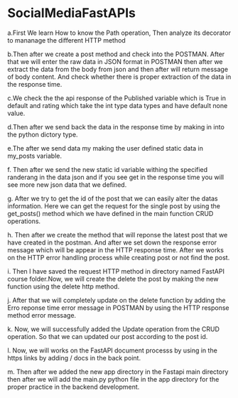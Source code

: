 # SocialMediaFastAPIs

a.First We learn How to know the Path operation, Then analyze its decorator to mananage the different HTTP method

b.Then after we create a post method and check into the POSTMAN. After that we will enter the raw data in JSON format in POSTMAN then after we extract the data from the body from json and then after will return message of body content. And check whether there is proper extraction of the data in the response time.

c.We check the the api response of the Published variable which is True in default and rating which take the int type data types and have default none value.

d.Then after we send back the data in the response time by making in into the python dictory type.

e.The after we send data my making the user defined static data in my_posts variable.

f. Then after we send the new static id variable withing the specified randerang in the data json and if you see get in the response time you will see more new json data that we defined.

g. After we try to get the id of the post that we can easily alter the datas information. Here we can get the request for the single post by using the get_posts() method which we have defined in the main function CRUD operations.

h. Then after we create the method that will reponse the latest post that we have created in the postman. And after we set down the response error message which will be appear in the HTTP response time. After we works on the HTTP error handling process while creating post or not find the post.

i. Then I have saved the request HTTP method in directory named FastAPI course folder.Now, we will create the delete the post by making the new function using the delete http method.

j. After that we will completely update on the delete function by adding the Erro reponse time error message in POSTMAN by using the HTTP response method error message.

k. Now, we will successfully added the Update operation from the CRUD operation. So that we can updated our post according to the post id.

l. Now, we will works on the FastAPI document processs by using in the https links by adding / docs in the back point.

m. Then after we added the new app directory in the Fastapi main directory then after we will add the main.py python file in the app directory for the proper practice in the backend development.

